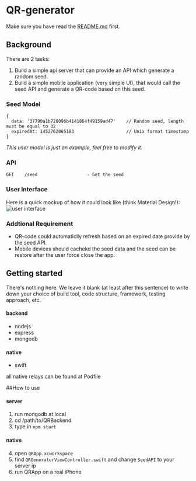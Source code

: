 # QR-generator

Make sure you have read the [README.md](https://github.com/Wiredcraft/mobile-test/blob/master/README.md) first.

## Background

There are 2 tasks:

1. Build a simple api server that can provide an API which generate a random seed.
2. Build a simple mobile application (very simple UI), that would call the seed API and generate a QR-code based on this seed.

### Seed Model

```
{
  data: '37790a1b728096b4141864f49159ad47'    // Random seed, length must be equal to 32
  expiredAt: 1452762065183                    // Unix format timestamp
}
```
*This user model is just an example, feel free to modify it.*

### API

```
GET    /seed                   - Get the seed
```

### User Interface

Here is a quick mockup of how it could look like (think Material Design!):![user interface](https://cloud.githubusercontent.com/assets/914595/12320458/cdca6356-bae3-11e5-8fd4-cff6ff647a12.jpg)

### Addtional Requirement

* QR-code could automaticlly refresh based on an expired date provide by the seed API.
* Mobile devices should cachekd the seed data and the seed can be restore after the user force close the app.

## Getting started

There's nothing here. We leave it blank (at least after this sentence) to write down your choice of build tool, code structure, framework, testing approach, etc.

#### backend
* nodejs
* express
* mongodb

#### native
* swift

all native relays can be found at Podfile

##How to use

#### server

1. run mongodb at local
2. cd /path/to/QRBackend
3. type in ```npm start```

#### native

4. open  ```QRApp.xcworkspace```
5. find ```QRGeneratorViewController.swift``` and change ```SeedAPI``` to your server ip
6. run QRApp on a real iPhone
